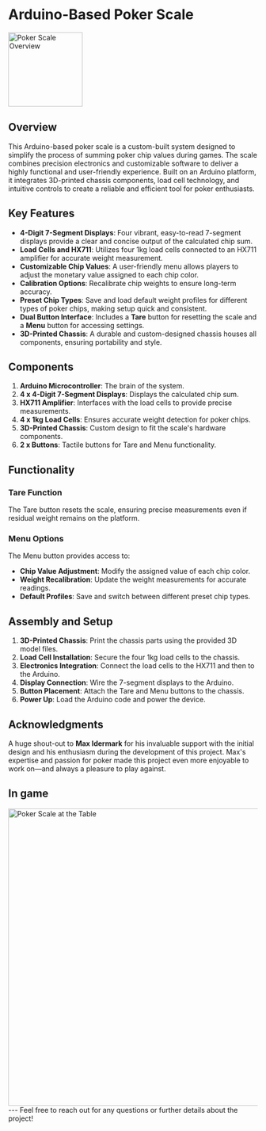 # Arduino-Based Poker Scale

<img src="poker_scale_overview.JPG" alt="Poker Scale Overview" width="150"/>

## Overview
This Arduino-based poker scale is a custom-built system designed to simplify the process of summing poker chip values during games. The scale combines precision electronics and customizable software to deliver a highly functional and user-friendly experience. Built on an Arduino platform, it integrates 3D-printed chassis components, load cell technology, and intuitive controls to create a reliable and efficient tool for poker enthusiasts.



## Key Features
- **4-Digit 7-Segment Displays**: Four vibrant, easy-to-read 7-segment displays provide a clear and concise output of the calculated chip sum.
- **Load Cells and HX711**: Utilizes four 1kg load cells connected to an HX711 amplifier for accurate weight measurement.
- **Customizable Chip Values**: A user-friendly menu allows players to adjust the monetary value assigned to each chip color.
- **Calibration Options**: Recalibrate chip weights to ensure long-term accuracy.
- **Preset Chip Types**: Save and load default weight profiles for different types of poker chips, making setup quick and consistent.
- **Dual Button Interface**: Includes a **Tare** button for resetting the scale and a **Menu** button for accessing settings.
- **3D-Printed Chassis**: A durable and custom-designed chassis houses all components, ensuring portability and style.

## Components
1. **Arduino Microcontroller**: The brain of the system.
2. **4 x 4-Digit 7-Segment Displays**: Displays the calculated chip sum.
3. **HX711 Amplifier**: Interfaces with the load cells to provide precise measurements.
4. **4 x 1kg Load Cells**: Ensures accurate weight detection for poker chips.
5. **3D-Printed Chassis**: Custom design to fit the scale's hardware components.
6. **2 x Buttons**: Tactile buttons for Tare and Menu functionality.

## Functionality
### Tare Function
The Tare button resets the scale, ensuring precise measurements even if residual weight remains on the platform.

### Menu Options
The Menu button provides access to:
- **Chip Value Adjustment**: Modify the assigned value of each chip color.
- **Weight Recalibration**: Update the weight measurements for accurate readings.
- **Default Profiles**: Save and switch between different preset chip types.

## Assembly and Setup
1. **3D-Printed Chassis**: Print the chassis parts using the provided 3D model files.
2. **Load Cell Installation**: Secure the four 1kg load cells to the chassis.
3. **Electronics Integration**: Connect the load cells to the HX711 and then to the Arduino.
4. **Display Connection**: Wire the 7-segment displays to the Arduino.
5. **Button Placement**: Attach the Tare and Menu buttons to the chassis.
6. **Power Up**: Load the Arduino code and power the device.

## Acknowledgments
A huge shout-out to **Max Idermark** for his invaluable support with the initial design and his enthusiasm during the development of this project. Max's expertise and passion for poker made this project even more enjoyable to work on—and always a pleasure to play against.

## In game

<img src="poker_scale_at_the_table.JPG" alt="Poker Scale at the Table" width="600"/>
---
Feel free to reach out for any questions or further details about the project!
